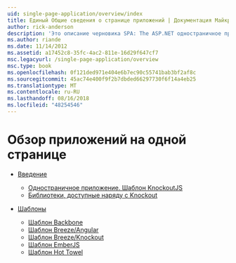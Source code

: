 ```yaml
---
uid: single-page-application/overview/index
title: Единый Общие сведения о странице приложений | Документация Майкрософт
author: rick-anderson
description: 'Это описание черновика SPA: The ASP.NET одностраничное приложение (SPA) — это новая функция в предварительной версии бета-версии MVC 4. Он обеспечивает лучшую end-to-end e...'
ms.author: riande
ms.date: 11/14/2012
ms.assetid: a17452c8-35fc-4ac2-811e-16d29f647cf7
msc.legacyurl: /single-page-application/overview
msc.type: book
ms.openlocfilehash: 0f121ded971e404e6b7ec90c55741bab3bf2af8c
ms.sourcegitcommit: 45ac74e400f9f2b7dbded66297730f6f14a4eb25
ms.translationtype: MT
ms.contentlocale: ru-RU
ms.lasthandoff: 08/16/2018
ms.locfileid: "48254546"
---
```

<a name="single-page-application-overview"></a>Обзор приложений на одной странице
====================
- [Введение](introduction/index.md)

    - [Одностраничное приложение. Шаблон KnockoutJS](introduction/knockoutjs-template.md)
    - [Библиотеки, доступные наряду с Knockout](introduction/other-libraries.md)
- [Шаблоны](templates/index.md)

    - [Шаблон Backbone](templates/backbonejs-template.md)
    - [Шаблон Breeze/Angular](templates/breezeangular-template.md)
    - [Шаблон Breeze/Knockout](templates/breezeknockout-template.md)
    - [Шаблон EmberJS](templates/emberjs-template.md)
    - [Шаблон Hot Towel](templates/hottowel-template.md)

